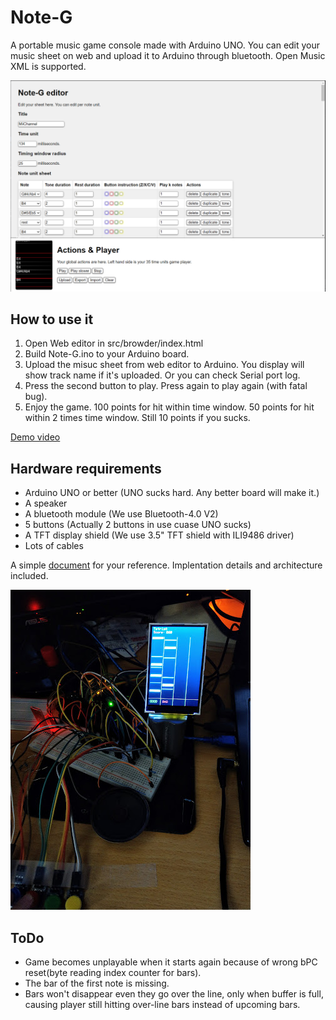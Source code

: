 # Note-G
A portable music game console made with Arduino UNO. You can edit your music sheet on web and upload it to Arduino through bluetooth. Open Music XML is supported.

![](/imgs/Note-G%20Editor.PNG)

## How to use it
1. Open Web editor in src/browder/index.html
2. Build Note-G.ino to your Arduino board.
3. Upload the misuc sheet from web editor to Arduino. You display will show track name if it's uploaded. Or you can check Serial port log.
4. Press the second button to play. Press again to play again (with fatal bug).
5. Enjoy the game. 100 points for hit within time window. 50 points for hit within 2 times time window. Still 10 points if you sucks.

[Demo video](https://www.youtube.com/watch?v=vzhMY8T0v5A)

## Hardware requirements
* Arduino UNO or better (UNO sucks hard. Any better board will make it.)
* A speaker
* A bluetooth module (We use Bluetooth-4.0 V2)
* 5 buttons (Actually 2 buttons in use cuase UNO sucks)
* A TFT display shield (We use 3.5" TFT shield with ILI9486 driver)
* Lots of cables

A simple [document](https://docs.google.com/presentation/d/146XQ0_US55G4nBLCPsQQ8guDu7obMFU0QmIVaeavj1w/edit?usp=sharing) for your reference. Implentation details and architecture included.

![](/imgs/arduino.jpg)

## ToDo
* Game becomes unplayable when it starts again because of wrong bPC reset(byte reading index counter for bars).
* The bar of the first note is missing.
* Bars won't disappear even they go over the line, only when buffer is full, causing player still hitting over-line bars instead of upcoming bars.
